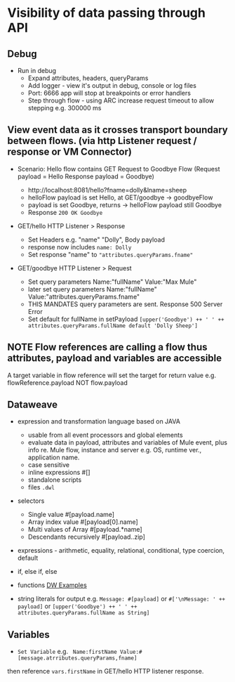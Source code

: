 # Visibility of data passing through API

## Debug
* Run in debug 
    * Expand attributes, headers, queryParams
    * Add logger - view it's output in debug, console or log files
    * Port: 6666 app will stop at breakpoints or error handlers
    * Step through flow - using ARC increase request timeout to allow stepping e.g. 300000 ms

## View event data as it crosses transport boundary between flows. (via http Listener request / response or VM Connector)
* Scenario: Hello flow contains GET Request to Goodbye Flow 
(Request payload = Hello Response payload = Goodbye)
    * http://localhost:8081/hello?fname=dolly&lname=sheep
    * helloFlow payload is set Hello, at GET/goodbye -> goodbyeFlow
    * payload is set Goodbye, returns -> helloFlow payload still Goodbye
    * Response ```200 OK Goodbye```

* GET/hello HTTP Listener > Response
    * Set Headers e.g. "name" "Dolly", Body payload
    * response now includes ```name: Dolly```
    * Set response "name" to ``` "attributes.queryParams.fname" ```

* GET/goodbye HTTP Listener > Request 
    * Set query parameters Name:"fullName" Value:"Max Mule"
    * later set query parameters Name:"fullName" Value:"attributes.queryParams.fname"
    * THIS MANDATES query parameters are sent. Response 500 Server Error
    * Set default for fullName in setPayload ```[upper('Goodbye') ++ ' ' ++ attributes.queryParams.fullName default 'Dolly Sheep']```

## NOTE Flow references are calling a flow thus attributes, payload and variables are accessible
   A target variable in flow reference will set the target for return value e.g. flowReference.payload NOT flow.payload
## Dataweave
* expression and transformation language based on JAVA
    * usable from all event processors and global elements
    * evaluate data in payload, attributes and variables of Mule event, plus info re. Mule flow, instance and server e.g. OS, runtime ver., application name.
    * case sensitive
    * inline expressions #[]
    * standalone scripts
    * files ```.dwl```

* selectors
    * Single value #[payload.name]
    * Array index value #[payload[0].name]
    * Multi values of Array #[payload.*name]
    * Descendants recursively #[payload..zip]
* expressions - arithmetic, equality, relational, conditional, type coercion, default
* if, else if, else
* functions [DW Examples](https://docs.mulesoft.com/mule-runtime/4.3/dataweave-cookbook)
* string literals for output e.g. ```Message: #[payload]``` or ```#['\nMessage: ' ++ payload]``` or ```[upper('Goodbye') ++ ' ' ++ attributes.queryParams.fullName as String]```

## Variables
* ```Set Variable``` e.g. ``` Name:firstName Value:#[message.atrributes.queryParams,fname]```

then reference ```vars.firstName``` in GET/hello HTTP listener response.



